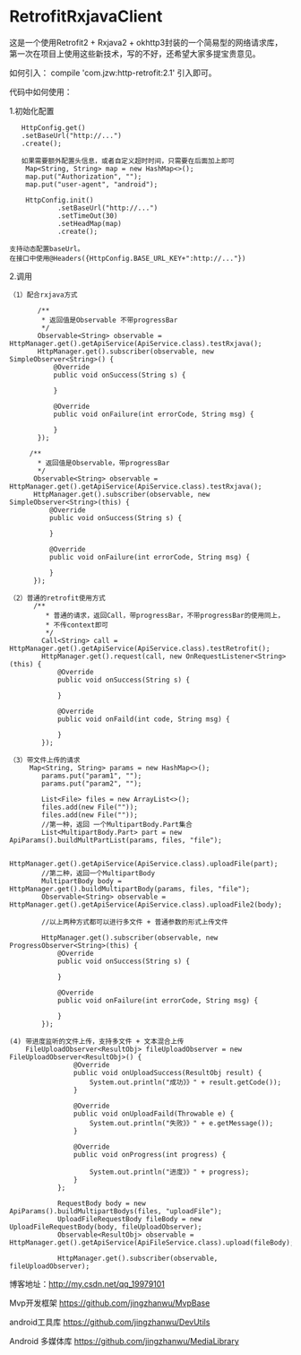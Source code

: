 # RetrofitRxjavaClient

这是一个使用Retrofit2 + Rxjava2 + okhttp3封装的一个简易型的网络请求库，
第一次在项目上使用这些新技术，写的不好，还希望大家多提宝贵意见。

  如何引入：
  compile 'com.jzw:http-retrofit:2.1' 引入即可。
 

 代码中如何使用：

 1.初始化配置
 
       HttpConfig.get()
       .setBaseUrl("http://...")
       .create();

       如果需要额外配置头信息，或者自定义超时时间，只需要在后面加上即可
        Map<String, String> map = new HashMap<>();
        map.put("Authorization", "");
        map.put("user-agent", "android");

        HttpConfig.init()
                .setBaseUrl("http://...")
                .setTimeOut(30)
                .setHeadMap(map)
                .create();

    支持动态配置baseUrl。
    在接口中使用@Headers({HttpConfig.BASE_URL_KEY+":http://..."})
    
 2.调用

    （1）配合rxjava方式

           /**
            * 返回值是Observable 不带progressBar
            */
           Observable<String> observable = HttpManager.get().getApiService(ApiService.class).testRxjava();
           HttpManager.get().subscriber(observable, new SimpleObserver<String>() {
               @Override
               public void onSuccess(String s) {

               }

               @Override
               public void onFailure(int errorCode, String msg) {

               }
           });

         /**
           * 返回值是Observable，带progressBar
           */
          Observable<String> observable = HttpManager.get().getApiService(ApiService.class).testRxjava();
          HttpManager.get().subscriber(observable, new SimpleObserver<String>(this) {
              @Override
              public void onSuccess(String s) {

              }

              @Override
              public void onFailure(int errorCode, String msg) {

              }
          });

    （2）普通的retrofit使用方式
          /**
             * 普通的请求，返回Call，带progressBar，不带progressBar的使用同上，
             * 不传context即可
             */
            Call<String> call = HttpManager.get().getApiService(ApiService.class).testRetrofit();
            HttpManager.get().request(call, new OnRequestListener<String>(this) {
                @Override
                public void onSuccess(String s) {

                }

                @Override
                public void onFaild(int code, String msg) {

                }
            });

    （3）带文件上传的请求
         Map<String, String> params = new HashMap<>();
            params.put("param1", "");
            params.put("param2", "");

            List<File> files = new ArrayList<>();
            files.add(new File(""));
            files.add(new File(""));
            //第一种，返回 一个MultipartBody.Part集合
            List<MultipartBody.Part> part = new ApiParams().buildMultPartList(params, files, "file");

            HttpManager.get().getApiService(ApiService.class).uploadFile(part);
            //第二种，返回一个MultipartBody
            MultipartBody body = HttpManager.get().buildMultipartBody(params, files, "file");
            Observable<String> observable = HttpManager.get().getApiService(ApiService.class).uploadFile2(body);

            //以上两种方式都可以进行多文件 + 普通参数的形式上传文件

            HttpManager.get().subscriber(observable, new ProgressObserver<String>(this) {
                @Override
                public void onSuccess(String s) {

                }

                @Override
                public void onFailure(int errorCode, String msg) {

                }
            });
            
    (4) 带进度监听的文件上传，支持多文件 + 文本混合上传
        FileUploadObserver<ResultObj> fileUploadObserver = new FileUploadObserver<ResultObj>() {
                    @Override
                    public void onUploadSuccess(ResultObj result) {
                        System.out.println("成功》》" + result.getCode());
                    }
        
                    @Override
                    public void onUploadFaild(Throwable e) {
                        System.out.println("失败》》" + e.getMessage());
                    }
        
                    @Override
                    public void onProgress(int progress) {
        
                        System.out.println("进度》》" + progress);
                    }
                };
        
                RequestBody body = new ApiParams().buildMultipartBodys(files, "uploadFile");
                UploadFileRequestBody fileBody = new UploadFileRequestBody(body, fileUploadObserver);
                Observable<ResultObj> observable = HttpManager.get().getApiService(ApiFileService.class).upload(fileBody);
        
                HttpManager.get().subscriber(observable, fileUploadObserver);
            
  博客地址：http://my.csdn.net/qq_19979101
  
  Mvp开发框架
  https://github.com/jingzhanwu/MvpBase
  
  android工具库
  https://github.com/jingzhanwu/DevUtils
  
  Android 多媒体库
  https://github.com/jingzhanwu/MediaLibrary